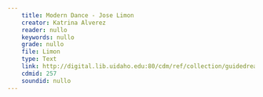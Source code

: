 ```yaml
---
    title: Modern Dance - Jose Limon
    creator: Katrina Alverez
    reader: nullo
    keywords: nullo
    grade: nullo
    file: Limon
    type: Text
    link: http://digital.lib.uidaho.edu:80/cdm/ref/collection/guidedread/id/257
    cdmid: 257
    soundid: nullo
---
```

